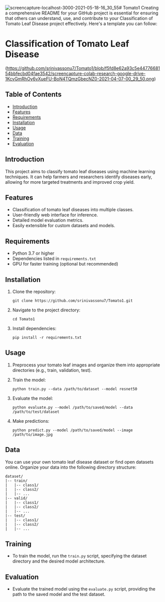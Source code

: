 ![screencapture-localhost-3000-2021-05-18-16_30_55](https://github.com/srinivassonu7/Tomato1/assets/41520796/1f598399-e34c-406e-9ca1-d144f567cc5b)# Tomato1
Creating a comprehensive README for your GitHub project is essential for ensuring that others can understand, use, and contribute to your Classification of Tomato Leaf Disease project effectively. Here's a template you can follow:

# Classification of Tomato Leaf Disease
(https://github.com/srinivassonu7/Tomato1/blob/f5fd8e62a93c5e4477668154bbfecbd04fae3542/screencapture-colab-research-google-drive-1KcvGmRhOy6vXueFU-BoN4TQmzGbecNZ0-2021-04-07-00_29_50.png)


## Table of Contents
- [Introduction](#introduction)
- [Features](#features)
- [Requirements](#requirements)
- [Installation](#installation)
- [Usage](#usage)
- [Data](#data)
- [Training](#training)
- [Evaluation](#evaluation)

## Introduction

This project aims to classify tomato leaf diseases using machine learning techniques. It can help farmers and researchers identify diseases early, allowing for more targeted treatments and improved crop yield.

## Features

- Classification of tomato leaf diseases into multiple classes.
- User-friendly web interface for inference.
- Detailed model evaluation metrics.
- Easily extensible for custom datasets and models.

## Requirements

- Python 3.7 or higher
- Dependencies listed in `requirements.txt`
- GPU for faster training (optional but recommended)

## Installation

1. Clone the repository:

   ```
   git clone https://github.com/srinivassonu7/Tomato1.git
   ```

2. Navigate to the project directory:

   ```
   cd Tomato1
   ```

3. Install dependencies:

   ```
   pip install -r requirements.txt
   ```

## Usage

1. Preprocess your tomato leaf images and organize them into appropriate directories (e.g., train, validation, test).

2. Train the model:

   ```
   python train.py --data /path/to/dataset --model resnet50
   ```

3. Evaluate the model:

   ```
   python evaluate.py --model /path/to/saved/model --data /path/to/test/dataset
   ```

4. Make predictions:

   ```
   python predict.py --model /path/to/saved/model --image /path/to/image.jpg
   ```

## Data

You can use your own tomato leaf disease dataset or find open datasets online. Organize your data into the following directory structure:

```
dataset/
|-- train/
|   |-- class1/
|   |-- class2/
|   |-- ...
|-- valid/
|   |-- class1/
|   |-- class2/
|   |-- ...
|-- test/
|   |-- class1/
|   |-- class2/
|   |-- ...
```

## Training

- To train the model, run the `train.py` script, specifying the dataset directory and the desired model architecture.

## Evaluation

- Evaluate the trained model using the `evaluate.py` script, providing the path to the saved model and the test dataset.
